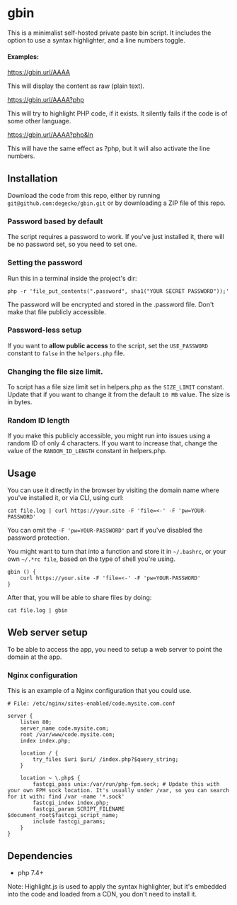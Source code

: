 # gbin

This is a minimalist self-hosted private paste bin script. It includes the option to use a syntax highlighter, and a line numbers toggle.

#### Examples:

https://gbin.url/AAAA

This will display the content as raw (plain text).

https://gbin.url/AAAA?php

This will try to highlight PHP code, if it exists. It silently fails if the code is of some other language.

https://gbin.url/AAAA?php&ln

This will have the same effect as ?php, but it will also activate the line numbers.

## Installation

Download the code from this repo, either by running `git@github.com:degecko/gbin.git` or by downloading a ZIP file of this repo.

### Password based by default
The script requires a password to work. If you've just installed it, there will be no password set, so you need to set one.

### Setting the password

Run this in a terminal inside the project's dir:

```
php -r 'file_put_contents(".password", sha1("YOUR SECRET PASSWORD"));'
```

The password will be encrypted and stored in the .password file. Don't make that file publicly accessible.

### Password-less setup
If you want to **allow public access** to the script, set the `USE_PASSWORD` constant to `false` in the `helpers.php` file.

### Changing the file size limit.
To script has a file size limit set in helpers.php as the `SIZE_LIMIT` constant. Update that if you want to change it from the default `10 MB` value. The size is in bytes.

### Random ID length
If you make this publicly accessible, you might run into issues using a random ID of only 4 characters. If you want to increase that, change the value of the `RANDOM_ID_LENGTH` constant in helpers.php.

## Usage

You can use it directly in the browser by visiting the domain name where you've installed it, or via CLI, using curl:

```
cat file.log | curl https://your.site -F 'file=<-' -F 'pw=YOUR-PASSWORD'
```

You can omit the `-F 'pw=YOUR-PASSWORD'` part if you've disabled the password protection.

You might want to turn that into a function and store it in `~/.bashrc`, or your own `~/.*rc file`, based on the type of shell you're using.

```
gbin () {
    curl https://your.site -F 'file=<-' -F 'pw=YOUR-PASSWORD'
}
```

After that, you will be able to share files by doing:

```
cat file.log | gbin
```

## Web server setup

To be able to access the app, you need to setup a web server to point the domain at the app.

### Nginx configuration

This is an example of a Nginx configuration that you could use.

```
# File: /etc/nginx/sites-enabled/code.mysite.com.conf

server {
    listen 80;
    server_name code.mysite.com;
    root /var/www/code.mysite.com;
    index index.php;

    location / {
        try_files $uri $uri/ /index.php?$query_string;
    }

    location ~ \.php$ {
        fastcgi_pass unix:/var/run/php-fpm.sock; # Update this with your own FPM sock location. It's usually under /var, so you can search for it with: find /var -name '*.sock'
        fastcgi_index index.php;
        fastcgi_param SCRIPT_FILENAME $document_root$fastcgi_script_name;
        include fastcgi_params;
    }
}
```

## Dependencies

- php 7.4+

Note: Highlight.js is used to apply the syntax highlighter, but it's embedded into the code and loaded from a CDN, you don't need to install it.